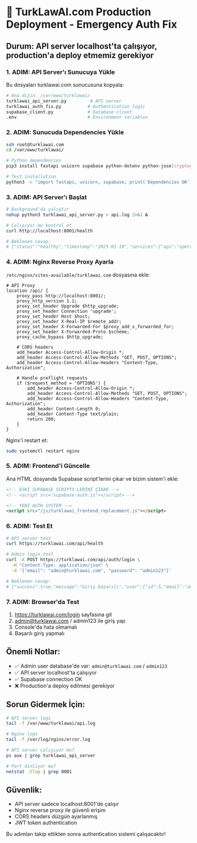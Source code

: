 # 🚀 TurkLawAI.com Production Deployment - Emergency Auth Fix

## Durum: API server localhost'ta çalışıyor, production'a deploy etmemiz gerekiyor

### 1. ADIM: API Server'ı Sunucuya Yükle

Bu dosyaları turklawai.com sunucusuna kopyala:

```bash
# Ana dizin: /var/www/turklawai/
turklawai_api_server.py         # API server
turklawai_auth_fix.py          # Authentication logic  
supabase_client.py             # Database client
.env                           # Environment variables
```

### 2. ADIM: Sunucuda Dependencies Yükle

```bash
ssh root@turklawai.com
cd /var/www/turklawai/

# Python dependencies
pip3 install fastapi uvicorn supabase python-dotenv python-jose[cryptography] pydantic[email]

# Test installation
python3 -c "import fastapi, uvicorn, supabase; print('Dependencies OK')"
```

### 3. ADIM: API Server'ı Başlat

```bash
# Background'da çalıştır
nohup python3 turklawai_api_server.py > api.log 2>&1 &

# Çalışıyor mu kontrol et
curl http://localhost:8001/health

# Beklenen cevap:
# {"status":"healthy","timestamp":"2025-01-10","services":{"api":"operational","supabase":"connected","authentication":"active"}}
```

### 4. ADIM: Nginx Reverse Proxy Ayarla

`/etc/nginx/sites-available/turklawai.com` dosyasına ekle:

```nginx
# API Proxy
location /api/ {
    proxy_pass http://localhost:8001/;
    proxy_http_version 1.1;
    proxy_set_header Upgrade $http_upgrade;
    proxy_set_header Connection 'upgrade';
    proxy_set_header Host $host;
    proxy_set_header X-Real-IP $remote_addr;
    proxy_set_header X-Forwarded-For $proxy_add_x_forwarded_for;
    proxy_set_header X-Forwarded-Proto $scheme;
    proxy_cache_bypass $http_upgrade;
    
    # CORS headers
    add_header Access-Control-Allow-Origin *;
    add_header Access-Control-Allow-Methods "GET, POST, OPTIONS";
    add_header Access-Control-Allow-Headers "Content-Type, Authorization";
    
    # Handle preflight requests
    if ($request_method = 'OPTIONS') {
        add_header Access-Control-Allow-Origin *;
        add_header Access-Control-Allow-Methods "GET, POST, OPTIONS";
        add_header Access-Control-Allow-Headers "Content-Type, Authorization";
        add_header Content-Length 0;
        add_header Content-Type text/plain;
        return 200;
    }
}
```

Nginx'i restart et:
```bash
sudo systemctl restart nginx
```

### 5. ADIM: Frontend'i Güncelle

Ana HTML dosyanda Supabase script'lerini çıkar ve bizim sistem'i ekle:

```html
<!-- ESKİ SUPABASE SCRIPTS'LERİNİ ÇİKAR -->
<!-- <script src="supabase-auth.js"></script> -->

<!-- YENİ AUTH SYSTEM -->
<script src="/js/turklawai_frontend_replacement.js"></script>
```

### 6. ADIM: Test Et

```bash
# API server test
curl https://turklawai.com/api/health

# Admin login test
curl -X POST https://turklawai.com/api/auth/login \
  -H "Content-Type: application/json" \
  -d '{"email": "admin@turklawai.com", "password": "admin123"}'

# Beklenen cevap:
# {"success":true,"message":"Giriş başarılı","user":{"id":5,"email":"admin@turklawai.com","full_name":"TurkLawAI Admin","plan":"enterprise"},"token":"eyJ..."}
```

### 7. ADIM: Browser'da Test

1. https://turklawai.com/login sayfasına git
2. admin@turklawai.com / admin123 ile giriş yap
3. Console'da hata olmamalı
4. Başarılı giriş yapmalı

## Önemli Notlar:

- ✅ Admin user database'de var: `admin@turklawai.com` / `admin123`  
- ✅ API server localhost'ta çalışıyor
- ✅ Supabase connection OK
- ❌ Production'a deploy edilmesi gerekiyor

## Sorun Gidermek İçin:

```bash
# API server logs
tail -f /var/www/turklawai/api.log

# Nginx logs  
tail -f /var/log/nginx/error.log

# API server çalışıyor mu?
ps aux | grep turklawai_api_server

# Port dinliyor mu?
netstat -tlnp | grep 8001
```

## Güvenlik:

- API server sadece localhost:8001'de çalışır
- Nginx reverse proxy ile güvenli erişim
- CORS headers düzgün ayarlanmış
- JWT token authentication

Bu adımları takip ettikten sonra authentication sistemi çalışacaktır!